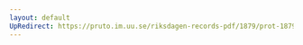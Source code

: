 ```yaml
---
layout: default
UpRedirect: https://pruto.im.uu.se/riksdagen-records-pdf/1879/prot-1879--ak--050/prot-1879--ak--050_016.pdf
---
```

